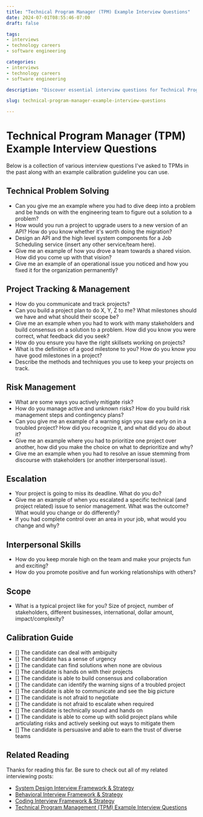 ```yaml
---
title: "Technical Program Manager (TPM) Example Interview Questions"
date: 2024-07-01T08:55:46-07:00
draft: false

tags:
- interviews
- technology careers
- software engineering

categories:
- interviews
- technology careers
- software engineering

description: "Discover essential interview questions for Technical Program Manager (TPM) roles to help you prepare for your next interview. This comprehensive guide includes questions on technical problem-solving, project tracking, risk management, escalation, and interpersonal skills, along with an example calibration guide. Perfect for aspiring TPMs and interviewers looking for a reliable resource to assess candidates effectively."

slug: technical-program-manager-example-interview-questions

---
```


# Technical Program Manager (TPM) Example Interview Questions

Below is a collection of various interview questions I've asked to TPMs in the past along with an example calibration guideline you can use.

## Technical Problem Solving
- Can you give me an example where you had to dive deep into a problem and be hands on with the engineering team to figure out a solution to a problem?
- How would you run a project to upgrade users to a new version of an API? How do you know whether it's worth doing the migration?
- Design an API and the high level system components for a Job Scheduling service (insert any other service/team here).
- Give me an example of how you drove a team towards a shared vision. How did you come up with that vision?
- Give me an example of an operational issue you noticed and how you fixed it for the organization permanently?

## Project Tracking & Management
- How do you communicate and track projects?
- Can you build a project plan to do X, Y, Z to me? What milestones should we have and what should their scope be?
- Give me an example when you had to work with many stakeholders and build consensus on a solution to a problem. How did you know you were correct, what feedback did you seek?
- How do you ensure you have the right skillsets working on projects?
- What is the definition of a good milestone to you? How do you know you have good milestones in a project?
- Describe the methods and techniques you use to keep your projects on track.

## Risk Management
- What are some ways you actively mitigate risk?
- How do you manage active and unknown risks? How do you build risk management steps and contingency plans?
- Can you give me an example of a warning sign you saw early on in a troubled project? How did you recognize it, and what did you do about it?
- Give me an example where you had to prioritize one project over another, how did you make the choice on what to deprioritize and why?
- Give me an example when you had to resolve an issue stemming from discourse with stakeholders (or another interpersonal issue).

## Escalation
- Your project is going to miss its deadline. What do you do?
- Give me an example of when you escalated a specific technical (and project related) issue to senior management. What was the outcome? What would you change or do differently?
- If you had complete control over an area in your job, what would you change and why?

## Interpersonal Skills
- How do you keep morale high on the team and make your projects fun and exciting?
- How do you promote positive and fun working relationships with others?

## Scope
- What is a typical project like for you? Size of project, number of stakeholders, different businesses, international, dollar amount, impact/complexity?

## Calibration Guide
- [] The candidate can deal with ambiguity
- [] The candidate has a sense of urgency
- [] The candidate can find solutions when none are obvious
- [] The candidate is hands on with their projects
- [] The candidate is able to build consensus and collaboration
- [] The candidate can identify the warning signs of a troubled project
- [] The candidate is able to communicate and see the big picture
- [] The candidate is not afraid to negotiate
- [] The candidate is not afraid to escalate when required
- [] The candidate is technically sound and hands on
- [] The candidate is able to come up with solid project plans while articulating risks and actively seeking out ways to mitigate them
- [] The candidate is persuasive and able to earn the trust of diverse teams

## Related Reading
Thanks for reading this far. Be sure to check out all of my related interviewing posts:

- [System Design Interview Framework & Strategy](https://ehotinger.com/blog/system-design-interviews-framework-and-strategy/)
- [Behavioral Interview Framework & Strategy](https://ehotinger.com/blog/behavioral-interviews-framework-and-strategy/)
- [Coding Interview Framework & Strategy](https://ehotinger.com/blog/coding-interviews-framework-and-strategy/)
- [Technical Program Management (TPM) Example Interview Questions](https://ehotinger.com/blog/technical-program-manager-example-interview-questions/)
